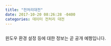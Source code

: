 ```yaml
---
title: "전처리대전"
date: 2017-10-20 08:26:28 -0400
categories: 데이터 전처리 대전
---
```


<img src="{{ site.url }}{{ site.baseurl }}/assets/images/preprocessing.jpg" alt="" class="full">

윈도우 환경 설정 등에 대한 정보는 곧 공개 예쩡입니다.
